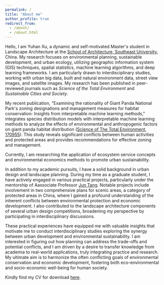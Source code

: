```yaml
---
permalink: /
title: "About me"
author_profile: true
redirect_from: 
  - /about/
  - /about.html
---
```


Hello, I am Yuhan Xu, a dynamic and self-motivated Master's student in Landscape Architecture at the [School of Architecture, Southeast University](https://arch.seu.edu.cn/jz_en/main.psp), China. My research focuses on environmental planning, sustainable development, and urban ecology, utilizing geographic information system (GIS) techniques, spatial statistics, machine learning algorithms, and deep learning frameworks. I am particularly drawn to interdisciplinary studies, working with urban big data, built and natural environment data, street view images, and satellite images. My research has been published in peer-reviewed journals such as *Science of the Total Environment* and *Sustainable Cities and Society*. 

My recent publication, "Examining the rationality of Giant Panda National Park's zoning designations and management measures for habitat conservation: Insights from interpretable machine learning methods," integrates species distribution models with interpretable machine learning methods to analyze the effects of environmental and anthropogenic factors on giant panda habitat distribution ([Science of The Total Environment, 170955](https://yuhanxu.top/publication/2024-02-13-paper)). This study reveals significant conflicts between human activities and protected areas and provides recommendations for effective zoning and management.

Currently, I am researching the application of ecosystem service concepts and environmental economics methods to promote urban sustainability.

In addition to my academic pursuits, I have a solid background in urban design and landscape planning. During my time as a graduate student, I have actively engaged in various practical projects, particularly under the mentorship of Aassociate Professor [Jun Tang](https://arch.seu.edu.cn/jz_en/2019/1116/c41171a410236/page.htm). Notable projects include involvement in two comprehensive plans for scenic areas, a category of protected areas in China, where I gained a profound understanding of the inherent conflicts between environmental protection and economic development. I also contributed to the landscape architecture components of several urban design competitions, broadening my perspective by participating in interdisciplinary discussions.

These practical experiences have equipped me with valuable insights that motivate me to conduct interdisciplinary studies exploring the synergy between urban development and environmental sustainability. I am interested in figuring out how planning can address the trade-offs and potential conflicts, and I am driven by a desire to transfer knowledge from academia to real-world applications, truly integrating practice and research. My ultimate aim is to harmonize the often conflicting goals of environmental conservation and economic development, fostering both eco-environmental and socio-economic well-being for human society.

Kindly find my CV for download [here](http://sealxuyh.github.io/files/20240528CV_Yuhan.pdf).
